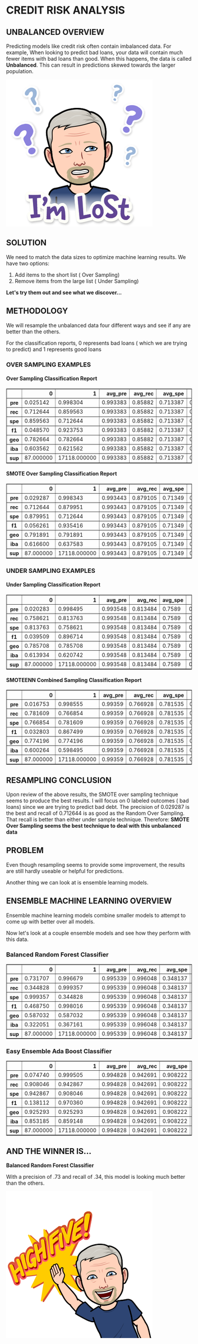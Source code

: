 # CREDIT RISK ANALYSIS

## UNBALANCED OVERVIEW
Predicting models like credit risk often contain imbalanced data.  For example, When looking to predict bad loans, your data will contain much fewer items with bad loans than good.  When this happens, the data is called **Unbalanced**.  This can result in predictions skewed towards the larger population.

![oh no](images/confused.png)

## SOLUTION
We need to match the data sizes to optimize machine learning results.  We have two options:

1.  Add items to the short list ( Over Sampling)
2.  Remove items from the large list ( Under Sampling)

**Let's try them out and see what we discover...**

## METHODOLOGY

We will resample the unbalanced data four different ways and see if any are better than the others.

For the classification reports, 0 represents bad loans ( which we are trying to predict) and 1 represents good loans

### OVER SAMPLING EXAMPLES

#### Over Sampling Classification Report
<table border="1" class="dataframe">
  <thead>
    <tr style="text-align: right;">
      <th></th>
      <th>0</th>
      <th>1</th>
      <th>avg_pre</th>
      <th>avg_rec</th>
      <th>avg_spe</th>
      <th>avg_f1</th>
      <th>avg_geo</th>
      <th>avg_iba</th>
      <th>total_support</th>
    </tr>
  </thead>
  <tbody>
    <tr>
      <th>pre</th>
      <td>0.025142</td>
      <td>0.998304</td>
      <td>0.993383</td>
      <td>0.85882</td>
      <td>0.713387</td>
      <td>0.919328</td>
      <td>0.782664</td>
      <td>0.621471</td>
      <td>17205</td>
    </tr>
    <tr>
      <th>rec</th>
      <td>0.712644</td>
      <td>0.859563</td>
      <td>0.993383</td>
      <td>0.85882</td>
      <td>0.713387</td>
      <td>0.919328</td>
      <td>0.782664</td>
      <td>0.621471</td>
      <td>17205</td>
    </tr>
    <tr>
      <th>spe</th>
      <td>0.859563</td>
      <td>0.712644</td>
      <td>0.993383</td>
      <td>0.85882</td>
      <td>0.713387</td>
      <td>0.919328</td>
      <td>0.782664</td>
      <td>0.621471</td>
      <td>17205</td>
    </tr>
    <tr>
      <th>f1</th>
      <td>0.048570</td>
      <td>0.923753</td>
      <td>0.993383</td>
      <td>0.85882</td>
      <td>0.713387</td>
      <td>0.919328</td>
      <td>0.782664</td>
      <td>0.621471</td>
      <td>17205</td>
    </tr>
    <tr>
      <th>geo</th>
      <td>0.782664</td>
      <td>0.782664</td>
      <td>0.993383</td>
      <td>0.85882</td>
      <td>0.713387</td>
      <td>0.919328</td>
      <td>0.782664</td>
      <td>0.621471</td>
      <td>17205</td>
    </tr>
    <tr>
      <th>iba</th>
      <td>0.603562</td>
      <td>0.621562</td>
      <td>0.993383</td>
      <td>0.85882</td>
      <td>0.713387</td>
      <td>0.919328</td>
      <td>0.782664</td>
      <td>0.621471</td>
      <td>17205</td>
    </tr>
    <tr>
      <th>sup</th>
      <td>87.000000</td>
      <td>17118.000000</td>
      <td>0.993383</td>
      <td>0.85882</td>
      <td>0.713387</td>
      <td>0.919328</td>
      <td>0.782664</td>
      <td>0.621471</td>
      <td>17205</td>
    </tr>
  </tbody>
</table>

#### SMOTE Over Sampling Classification Report
<table border="1" class="dataframe">
  <thead>
    <tr style="text-align: right;">
      <th></th>
      <th>0</th>
      <th>1</th>
      <th>avg_pre</th>
      <th>avg_rec</th>
      <th>avg_spe</th>
      <th>avg_f1</th>
      <th>avg_geo</th>
      <th>avg_iba</th>
      <th>total_support</th>
    </tr>
  </thead>
  <tbody>
    <tr>
      <th>pre</th>
      <td>0.029287</td>
      <td>0.998343</td>
      <td>0.993443</td>
      <td>0.879105</td>
      <td>0.71349</td>
      <td>0.93097</td>
      <td>0.791891</td>
      <td>0.637477</td>
      <td>17205</td>
    </tr>
    <tr>
      <th>rec</th>
      <td>0.712644</td>
      <td>0.879951</td>
      <td>0.993443</td>
      <td>0.879105</td>
      <td>0.71349</td>
      <td>0.93097</td>
      <td>0.791891</td>
      <td>0.637477</td>
      <td>17205</td>
    </tr>
    <tr>
      <th>spe</th>
      <td>0.879951</td>
      <td>0.712644</td>
      <td>0.993443</td>
      <td>0.879105</td>
      <td>0.71349</td>
      <td>0.93097</td>
      <td>0.791891</td>
      <td>0.637477</td>
      <td>17205</td>
    </tr>
    <tr>
      <th>f1</th>
      <td>0.056261</td>
      <td>0.935416</td>
      <td>0.993443</td>
      <td>0.879105</td>
      <td>0.71349</td>
      <td>0.93097</td>
      <td>0.791891</td>
      <td>0.637477</td>
      <td>17205</td>
    </tr>
    <tr>
      <th>geo</th>
      <td>0.791891</td>
      <td>0.791891</td>
      <td>0.993443</td>
      <td>0.879105</td>
      <td>0.71349</td>
      <td>0.93097</td>
      <td>0.791891</td>
      <td>0.637477</td>
      <td>17205</td>
    </tr>
    <tr>
      <th>iba</th>
      <td>0.616600</td>
      <td>0.637583</td>
      <td>0.993443</td>
      <td>0.879105</td>
      <td>0.71349</td>
      <td>0.93097</td>
      <td>0.791891</td>
      <td>0.637477</td>
      <td>17205</td>
    </tr>
    <tr>
      <th>sup</th>
      <td>87.000000</td>
      <td>17118.000000</td>
      <td>0.993443</td>
      <td>0.879105</td>
      <td>0.71349</td>
      <td>0.93097</td>
      <td>0.791891</td>
      <td>0.637477</td>
      <td>17205</td>
    </tr>
  </tbody>
</table>


### UNDER SAMPLING EXAMPLES

#### Under Sampling Classification Report

<table border="1" class="dataframe">
  <thead>
    <tr style="text-align: right;">
      <th></th>
      <th>0</th>
      <th>1</th>
      <th>avg_pre</th>
      <th>avg_rec</th>
      <th>avg_spe</th>
      <th>avg_f1</th>
      <th>avg_geo</th>
      <th>avg_iba</th>
      <th>total_support</th>
    </tr>
  </thead>
  <tbody>
    <tr>
      <th>pre</th>
      <td>0.020283</td>
      <td>0.998495</td>
      <td>0.993548</td>
      <td>0.813484</td>
      <td>0.7589</td>
      <td>0.892379</td>
      <td>0.785708</td>
      <td>0.620707</td>
      <td>17205</td>
    </tr>
    <tr>
      <th>rec</th>
      <td>0.758621</td>
      <td>0.813763</td>
      <td>0.993548</td>
      <td>0.813484</td>
      <td>0.7589</td>
      <td>0.892379</td>
      <td>0.785708</td>
      <td>0.620707</td>
      <td>17205</td>
    </tr>
    <tr>
      <th>spe</th>
      <td>0.813763</td>
      <td>0.758621</td>
      <td>0.993548</td>
      <td>0.813484</td>
      <td>0.7589</td>
      <td>0.892379</td>
      <td>0.785708</td>
      <td>0.620707</td>
      <td>17205</td>
    </tr>
    <tr>
      <th>f1</th>
      <td>0.039509</td>
      <td>0.896714</td>
      <td>0.993548</td>
      <td>0.813484</td>
      <td>0.7589</td>
      <td>0.892379</td>
      <td>0.785708</td>
      <td>0.620707</td>
      <td>17205</td>
    </tr>
    <tr>
      <th>geo</th>
      <td>0.785708</td>
      <td>0.785708</td>
      <td>0.993548</td>
      <td>0.813484</td>
      <td>0.7589</td>
      <td>0.892379</td>
      <td>0.785708</td>
      <td>0.620707</td>
      <td>17205</td>
    </tr>
    <tr>
      <th>iba</th>
      <td>0.613934</td>
      <td>0.620742</td>
      <td>0.993548</td>
      <td>0.813484</td>
      <td>0.7589</td>
      <td>0.892379</td>
      <td>0.785708</td>
      <td>0.620707</td>
      <td>17205</td>
    </tr>
    <tr>
      <th>sup</th>
      <td>87.000000</td>
      <td>17118.000000</td>
      <td>0.993548</td>
      <td>0.813484</td>
      <td>0.7589</td>
      <td>0.892379</td>
      <td>0.785708</td>
      <td>0.620707</td>
      <td>17205</td>
    </tr>
  </tbody>
</table>

#### SMOTEENN Combined Sampling Classification Report

<table border="1" class="dataframe">
  <thead>
    <tr style="text-align: right;">
      <th></th>
      <th>0</th>
      <th>1</th>
      <th>avg_pre</th>
      <th>avg_rec</th>
      <th>avg_spe</th>
      <th>avg_f1</th>
      <th>avg_geo</th>
      <th>avg_iba</th>
      <th>total_support</th>
    </tr>
  </thead>
  <tbody>
    <tr>
      <th>pre</th>
      <td>0.016753</td>
      <td>0.998555</td>
      <td>0.99359</td>
      <td>0.766928</td>
      <td>0.781535</td>
      <td>0.863279</td>
      <td>0.774196</td>
      <td>0.598504</td>
      <td>17205</td>
    </tr>
    <tr>
      <th>rec</th>
      <td>0.781609</td>
      <td>0.766854</td>
      <td>0.99359</td>
      <td>0.766928</td>
      <td>0.781535</td>
      <td>0.863279</td>
      <td>0.774196</td>
      <td>0.598504</td>
      <td>17205</td>
    </tr>
    <tr>
      <th>spe</th>
      <td>0.766854</td>
      <td>0.781609</td>
      <td>0.99359</td>
      <td>0.766928</td>
      <td>0.781535</td>
      <td>0.863279</td>
      <td>0.774196</td>
      <td>0.598504</td>
      <td>17205</td>
    </tr>
    <tr>
      <th>f1</th>
      <td>0.032803</td>
      <td>0.867499</td>
      <td>0.99359</td>
      <td>0.766928</td>
      <td>0.781535</td>
      <td>0.863279</td>
      <td>0.774196</td>
      <td>0.598504</td>
      <td>17205</td>
    </tr>
    <tr>
      <th>geo</th>
      <td>0.774196</td>
      <td>0.774196</td>
      <td>0.99359</td>
      <td>0.766928</td>
      <td>0.781535</td>
      <td>0.863279</td>
      <td>0.774196</td>
      <td>0.598504</td>
      <td>17205</td>
    </tr>
    <tr>
      <th>iba</th>
      <td>0.600264</td>
      <td>0.598495</td>
      <td>0.99359</td>
      <td>0.766928</td>
      <td>0.781535</td>
      <td>0.863279</td>
      <td>0.774196</td>
      <td>0.598504</td>
      <td>17205</td>
    </tr>
    <tr>
      <th>sup</th>
      <td>87.000000</td>
      <td>17118.000000</td>
      <td>0.99359</td>
      <td>0.766928</td>
      <td>0.781535</td>
      <td>0.863279</td>
      <td>0.774196</td>
      <td>0.598504</td>
      <td>17205</td>
    </tr>
  </tbody>
</table>

## RESAMPLING CONCLUSION

Upon review of the above results, the SMOTE over sampling technique seems to produce the best results.  I will focus on 0 labeled outcomes ( bad loans) since we are trying to predict bad debt.  The precision of 0.029287 is the best and recall of 0.712644 is as good as the Random Over Sampling.  That recall is better than either under sample technique.  Therefore:
 **SMOTE Over Sampling seems the best technique to deal with this unbalanced data**

## PROBLEM

Even though resampling seems to provide some improvement, the results are still hardly useable or helpful for predictions.  

Another thing we can look at is ensemble learning models.   

 ## ENSEMBLE MACHINE LEARNING OVERVIEW

 Ensemble machine learning models combine smaller models to attempt to come up with better over all models.

 Now let's look at a couple ensemble models and see how they perform with this data.

### Balanced Random Forest Classifier

 <table border="1" class="dataframe">
  <thead>
    <tr style="text-align: right;">
      <th></th>
      <th>0</th>
      <th>1</th>
      <th>avg_pre</th>
      <th>avg_rec</th>
      <th>avg_spe</th>
      <th>avg_f1</th>
      <th>avg_geo</th>
      <th>avg_iba</th>
      <th>total_support</th>
    </tr>
  </thead>
  <tbody>
    <tr>
      <th>pre</th>
      <td>0.731707</td>
      <td>0.996679</td>
      <td>0.995339</td>
      <td>0.996048</td>
      <td>0.348137</td>
      <td>0.99534</td>
      <td>0.587032</td>
      <td>0.366933</td>
      <td>17205</td>
    </tr>
    <tr>
      <th>rec</th>
      <td>0.344828</td>
      <td>0.999357</td>
      <td>0.995339</td>
      <td>0.996048</td>
      <td>0.348137</td>
      <td>0.99534</td>
      <td>0.587032</td>
      <td>0.366933</td>
      <td>17205</td>
    </tr>
    <tr>
      <th>spe</th>
      <td>0.999357</td>
      <td>0.344828</td>
      <td>0.995339</td>
      <td>0.996048</td>
      <td>0.348137</td>
      <td>0.99534</td>
      <td>0.587032</td>
      <td>0.366933</td>
      <td>17205</td>
    </tr>
    <tr>
      <th>f1</th>
      <td>0.468750</td>
      <td>0.998016</td>
      <td>0.995339</td>
      <td>0.996048</td>
      <td>0.348137</td>
      <td>0.99534</td>
      <td>0.587032</td>
      <td>0.366933</td>
      <td>17205</td>
    </tr>
    <tr>
      <th>geo</th>
      <td>0.587032</td>
      <td>0.587032</td>
      <td>0.995339</td>
      <td>0.996048</td>
      <td>0.348137</td>
      <td>0.99534</td>
      <td>0.587032</td>
      <td>0.366933</td>
      <td>17205</td>
    </tr>
    <tr>
      <th>iba</th>
      <td>0.322051</td>
      <td>0.367161</td>
      <td>0.995339</td>
      <td>0.996048</td>
      <td>0.348137</td>
      <td>0.99534</td>
      <td>0.587032</td>
      <td>0.366933</td>
      <td>17205</td>
    </tr>
    <tr>
      <th>sup</th>
      <td>87.000000</td>
      <td>17118.000000</td>
      <td>0.995339</td>
      <td>0.996048</td>
      <td>0.348137</td>
      <td>0.99534</td>
      <td>0.587032</td>
      <td>0.366933</td>
      <td>17205</td>
    </tr>
  </tbody>
</table>


### Easy Ensemble Ada Boost Classifier

<table border="1" class="dataframe">
  <thead>
    <tr style="text-align: right;">
      <th></th>
      <th>0</th>
      <th>1</th>
      <th>avg_pre</th>
      <th>avg_rec</th>
      <th>avg_spe</th>
      <th>avg_f1</th>
      <th>avg_geo</th>
      <th>avg_iba</th>
      <th>total_support</th>
    </tr>
  </thead>
  <tbody>
    <tr>
      <th>pre</th>
      <td>0.074740</td>
      <td>0.999505</td>
      <td>0.994828</td>
      <td>0.942691</td>
      <td>0.908222</td>
      <td>0.966152</td>
      <td>0.925293</td>
      <td>0.859118</td>
      <td>17205</td>
    </tr>
    <tr>
      <th>rec</th>
      <td>0.908046</td>
      <td>0.942867</td>
      <td>0.994828</td>
      <td>0.942691</td>
      <td>0.908222</td>
      <td>0.966152</td>
      <td>0.925293</td>
      <td>0.859118</td>
      <td>17205</td>
    </tr>
    <tr>
      <th>spe</th>
      <td>0.942867</td>
      <td>0.908046</td>
      <td>0.994828</td>
      <td>0.942691</td>
      <td>0.908222</td>
      <td>0.966152</td>
      <td>0.925293</td>
      <td>0.859118</td>
      <td>17205</td>
    </tr>
    <tr>
      <th>f1</th>
      <td>0.138112</td>
      <td>0.970360</td>
      <td>0.994828</td>
      <td>0.942691</td>
      <td>0.908222</td>
      <td>0.966152</td>
      <td>0.925293</td>
      <td>0.859118</td>
      <td>17205</td>
    </tr>
    <tr>
      <th>geo</th>
      <td>0.925293</td>
      <td>0.925293</td>
      <td>0.994828</td>
      <td>0.942691</td>
      <td>0.908222</td>
      <td>0.966152</td>
      <td>0.925293</td>
      <td>0.859118</td>
      <td>17205</td>
    </tr>
    <tr>
      <th>iba</th>
      <td>0.853185</td>
      <td>0.859148</td>
      <td>0.994828</td>
      <td>0.942691</td>
      <td>0.908222</td>
      <td>0.966152</td>
      <td>0.925293</td>
      <td>0.859118</td>
      <td>17205</td>
    </tr>
    <tr>
      <th>sup</th>
      <td>87.000000</td>
      <td>17118.000000</td>
      <td>0.994828</td>
      <td>0.942691</td>
      <td>0.908222</td>
      <td>0.966152</td>
      <td>0.925293</td>
      <td>0.859118</td>
      <td>17205</td>
    </tr>
  </tbody>
</table>

## AND THE WINNER IS...

**Balanced Random Forest Classifier**

With a precision of .73 and recall of .34, this model is looking much better than the others.

![High Five](images/HighFive.png)
